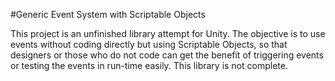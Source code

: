 #Generic Event System with Scriptable Objects

This project is an unfinished library attempt for Unity. The objective is to use events without coding directly but using Scriptable Objects, so that designers or those who do not code can get the benefit of triggering events or testing the events in run-time easily. This library is not complete.
